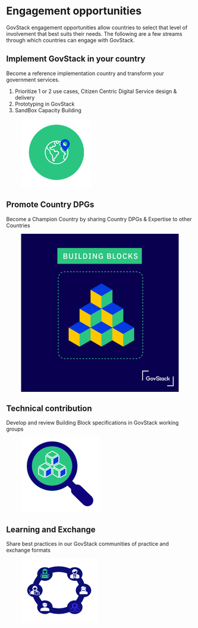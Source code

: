# Engagement opportunities

GovStack engagement opportunities allow countries to select that level of involvement that best suits their needs. The following are a few streams through which countries can engage with GovStack.

## **Implement GovStack in your country**

Become a reference implementation country and transform your government services.&#x20;

1. Prioritize 1 or 2 use cases, Citizen Centric Digital Service design & delivery&#x20;
2. Prototyping in GovStack&#x20;
3. SandBox Capacity Building

<figure><img src="../.gitbook/assets/Screenshot 2022-09-19 220850.png" alt=""><figcaption></figcaption></figure>

## **Promote Country DPGs**

Become a Champion Country by sharing Country DPGs & Expertise to other Countries

<figure><img src="../.gitbook/assets/index.jpg" alt=""><figcaption></figcaption></figure>

## **Technical contribution**

Develop and review Building Block specifications in GovStack working groups

<figure><img src="../.gitbook/assets/Screenshot 2022-09-19 221657.png" alt=""><figcaption></figcaption></figure>

## **Learning and Exchange**

Share best practices in our GovStack communities of practice and exchange formats

<figure><img src="../.gitbook/assets/Screenshot 2022-09-19 221727.png" alt=""><figcaption></figcaption></figure>
